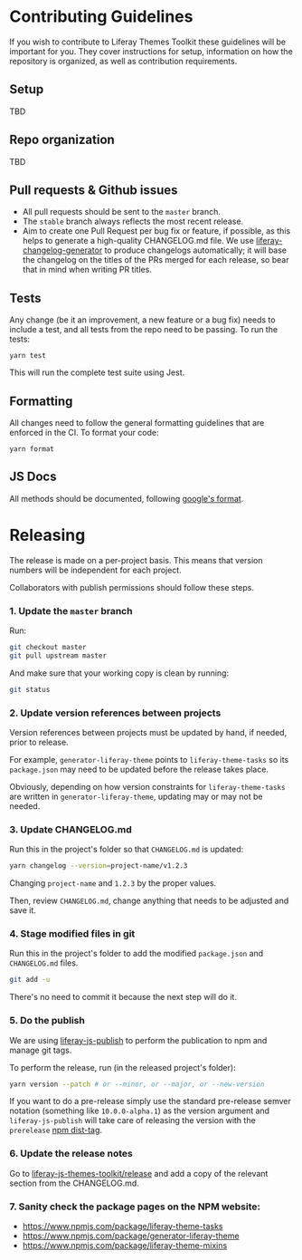 # Contributing Guidelines

If you wish to contribute to Liferay Themes Toolkit these guidelines will be important for you. They cover instructions for setup, information on how the repository is organized, as well as contribution requirements.

## Setup

TBD

## Repo organization

TBD

## Pull requests & Github issues

-   All pull requests should be sent to the `master` branch.
-   The `stable` branch always reflects the most recent release.
-   Aim to create one Pull Request per bug fix or feature, if possible, as this helps to generate a high-quality CHANGELOG.md file. We use [liferay-changelog-generator](https://github.com/liferay/liferay-npm-tools/tree/master/packages/liferay-changelog-generator) to produce changelogs automatically; it will base the changelog on the titles of the PRs merged for each release, so bear that in mind when writing PR titles.

## Tests

Any change (be it an improvement, a new feature or a bug fix) needs to include a test, and all tests from the repo need to be passing. To run the tests:

```
yarn test
```

This will run the complete test suite using Jest.

## Formatting

All changes need to follow the general formatting guidelines that are enforced in the CI. To format your code:

```
yarn format
```

## JS Docs

All methods should be documented, following [google's format](https://github.com/google/closure-compiler/wiki/Annotating-JavaScript-for-the-Closure-Compiler).

# Releasing

The release is made on a per-project basis. This means that version numbers will be independent for each project.

Collaborators with publish permissions should follow these steps.

### 1. Update the `master` branch

Run:

```sh
git checkout master
git pull upstream master
```

And make sure that your working copy is clean by running:

```sh
git status
```

### 2. Update version references between projects

Version references between projects must be updated by hand, if needed, prior to release.

For example, `generator-liferay-theme` points to `liferay-theme-tasks` so its `package.json` may need to be updated before the release takes place.

Obviously, depending on how version constraints for `liferay-theme-tasks` are written in `generator-liferay-theme`, updating may or may not be needed.

### 3. Update CHANGELOG.md

Run this in the project's folder so that `CHANGELOG.md` is updated:

```sh
yarn changelog --version=project-name/v1.2.3
```

Changing `project-name` and `1.2.3` by the proper values.

Then, review `CHANGELOG.md`, change anything that needs to be adjusted and save it.

### 4. Stage modified files in git

Run this in the project's folder to add the modified `package.json` and `CHANGELOG.md` files.

```sh
git add -u
```

There's no need to commit it because the next step will do it.

### 5. Do the publish

We are using [liferay-js-publish](https://github.com/liferay/liferay-npm-tools/tree/master/packages/liferay-js-publish) to perform the publication to npm and manage git tags.

To perform the release, run (in the released project's folder):

```sh
yarn version --patch # or --minor, or --major, or --new-version
```

If you want to do a pre-release simply use the standard pre-release semver notation (something like `10.0.0-alpha.1`) as the version argument and `liferay-js-publish` will take care of releasing the version with the `prerelease` [npm dist-tag](https://docs.npmjs.com/cli/dist-tag).

### 6. Update the release notes

Go to [liferay-js-themes-toolkit/release](https://github.com/liferay/liferay-js-themes-toolkit/releases) and add a copy of the relevant section from the CHANGELOG.md.

### 7. Sanity check the package pages on the NPM website:

-   https://www.npmjs.com/package/liferay-theme-tasks
-   https://www.npmjs.com/package/generator-liferay-theme
-   https://www.npmjs.com/package/liferay-theme-mixins
